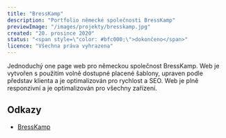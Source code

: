 ```yaml
---
title: "BressKamp"
description: "Portfolio německé společnosti BressKamp"
previewImage: "/images/projekty/bresskamp.jpg"
created: "20. prosince 2020"
status: "<span style=\"color: #bfc000;\">dokončeno</span>"
licence: "Všechna práva vyhrazena"
---
```

Jednoduchý one page web pro německou společnost BressKamp. Web je vytvořen s použitím volně dostupné placené šablony, upraven podle představ klienta a je optimalizován pro rychlost a SEO. Web je plně responzivní a je optimalizován pro všechny zařízení.

## Odkazy
- [BressKamp](https://behaelterbau.cz)
